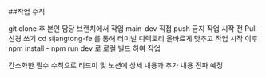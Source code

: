 ##작업 수칙

git clone 후 본인 담당 브랜치에서 작업
main-dev 직접 push 금지
작업 시작 전 Pull 신경 쓰기
cd sijangtong-fe 를 통해 터미널 디렉토리 올바르게 맞추고 작업 시작
이후 npm install - npm run dev 로 로컬 빌드 하여 작업

간소화한 필수 수칙으로 리드미 및 노션에 상세 내용과 추가 내용 전파 예정
